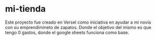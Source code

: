 # mi-tienda
Este proyecto fue creado en Versel como iniciativa en ayudar a mi novia con su emprendimineto de zapatos.
Donde el objetivo del mismo es que tengo 0 gastos, donde el google sheets funciona como base.

